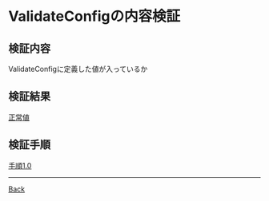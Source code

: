 # ValidateConfigの内容検証
## 検証内容
ValidateConfigに定義した値が入っているか
## 検証結果
[正常値](./SuccessValue/README.md)  
## 検証手順
[手順1.0](./Process1.0/README.md)  

---
[Back](../README.md)  